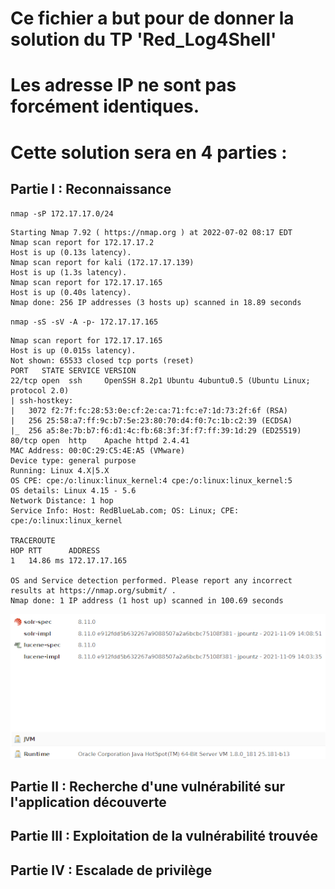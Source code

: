 # Ce fichier a but pour de donner la solution du TP 'Red_Log4Shell'
# Les adresse IP ne sont pas forcément identiques.
# Cette solution sera en 4 parties :
## Partie   I : Reconnaissance
`nmap -sP 172.17.17.0/24`
```
Starting Nmap 7.92 ( https://nmap.org ) at 2022-07-02 08:17 EDT
Nmap scan report for 172.17.17.2
Host is up (0.13s latency).
Nmap scan report for kali (172.17.17.139)
Host is up (1.3s latency).
Nmap scan report for 172.17.17.165
Host is up (0.40s latency).
Nmap done: 256 IP addresses (3 hosts up) scanned in 18.89 seconds
```

`nmap -sS -sV -A -p- 172.17.17.165`
```
Nmap scan report for 172.17.17.165
Host is up (0.015s latency).
Not shown: 65533 closed tcp ports (reset)
PORT   STATE SERVICE VERSION
22/tcp open  ssh     OpenSSH 8.2p1 Ubuntu 4ubuntu0.5 (Ubuntu Linux; protocol 2.0)
| ssh-hostkey: 
|   3072 f2:7f:fc:28:53:0e:cf:2e:ca:71:fc:e7:1d:73:2f:6f (RSA)
|   256 25:58:a7:ff:9c:b7:5e:23:80:70:d4:f0:7c:1b:c2:39 (ECDSA)
|_  256 a5:8e:7b:b7:f6:d1:4c:fb:68:3f:3f:f7:ff:39:1d:29 (ED25519)
80/tcp open  http    Apache httpd 2.4.41
MAC Address: 00:0C:29:C5:4E:A5 (VMware)
Device type: general purpose
Running: Linux 4.X|5.X
OS CPE: cpe:/o:linux:linux_kernel:4 cpe:/o:linux:linux_kernel:5
OS details: Linux 4.15 - 5.6
Network Distance: 1 hop
Service Info: Host: RedBlueLab.com; OS: Linux; CPE: cpe:/o:linux:linux_kernel
 
TRACEROUTE
HOP RTT      ADDRESS
1   14.86 ms 172.17.17.165
 
OS and Service detection performed. Please report any incorrect results at https://nmap.org/submit/ .
Nmap done: 1 IP address (1 host up) scanned in 100.69 seconds
```
![Capture d'écran de la version d'Apache Solr](https://github.com/GetSun2EZ/RedBlue-Lab/blob/main/Images/solr_version.png)


## Partie  II : Recherche d'une vulnérabilité sur l'application découverte


## Partie III : Exploitation de la vulnérabilité trouvée


## Partie  IV : Escalade de privilège


